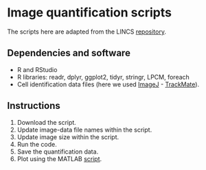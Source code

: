 # Image quantification scripts

The scripts here are adapted from the LINCS [repository](https://github.com/MEP-LINCS/MDD/blob/master/R/MDD_Immunofluorescence_Lvl0Data_Processing.R). 

## Dependencies and software

- R and RStudio
- R libraries: readr, dplyr, ggplot2, tidyr, stringr, LPCM, foreach
- Cell identification data files (here we used [ImageJ](https://imagej.net/software/fiji/downloads) - [TrackMate](https://imagej.net/plugins/trackmate/getting-started)). 

## Instructions

1. Download the script.
2. Update image-data file names within the script.
3. Update image size within the script.
4. Run the code.
5. Save the quantification data.
6. Plot using the MATLAB [script](https://github.com/cerdem12/MOBILE/blob/main/MOBILE_imagequant.m).
